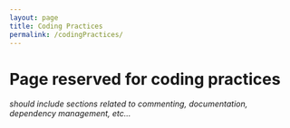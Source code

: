 ```yaml
---
layout: page
title: Coding Practices
permalink: /codingPractices/
---
```


# Page reserved for coding practices
_should include sections related to commenting, documentation, dependency management, etc..._





